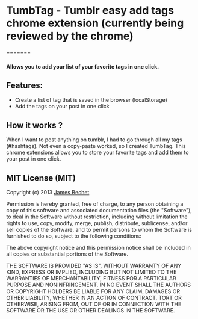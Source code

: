 # TumbTag - Tumblr easy add tags chrome extension (currently being reviewed by the chrome)
=======

#### Allows you to add your list of your favorite tags in one click.

## Features:

- Create a list of tag that is saved in the browser (localStorage)
- Add the tags on your post in one click

## How it works ?

When I want to post anything on tumblr, I had to go through all my tags (\#hashtags). Not even a copy-paste worked, so I created TumbTag. This chrome extensions allows you to store your favorite tags and add them to your post in one click.

## MIT License (MIT)

Copyright (c) 2013 [James Bechet](http://jamesbechet.com)

Permission is hereby granted, free of charge, to any person obtaining a copy
of this software and associated documentation files (the "Software"), to deal
in the Software without restriction, including without limitation the rights
to use, copy, modify, merge, publish, distribute, sublicense, and/or sell
copies of the Software, and to permit persons to whom the Software is
furnished to do so, subject to the following conditions:

The above copyright notice and this permission notice shall be included in
all copies or substantial portions of the Software.

THE SOFTWARE IS PROVIDED "AS IS", WITHOUT WARRANTY OF ANY KIND, EXPRESS OR
IMPLIED, INCLUDING BUT NOT LIMITED TO THE WARRANTIES OF MERCHANTABILITY,
FITNESS FOR A PARTICULAR PURPOSE AND NONINFRINGEMENT. IN NO EVENT SHALL THE
AUTHORS OR COPYRIGHT HOLDERS BE LIABLE FOR ANY CLAIM, DAMAGES OR OTHER
LIABILITY, WHETHER IN AN ACTION OF CONTRACT, TORT OR OTHERWISE, ARISING FROM,
OUT OF OR IN CONNECTION WITH THE SOFTWARE OR THE USE OR OTHER DEALINGS IN
THE SOFTWARE.
